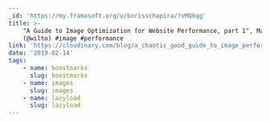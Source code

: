 ```yaml
---
_id: 'https://my.framasoft.org/u/borisschapira/?vMQkqg'
title: >-
    "A Guide to Image Optimization for Website Performance, part 1", Mat Marquis
    (@wilto) #image #performance
link: 'https://cloudinary.com/blog/a_chaotic_good_guide_to_image_performance_part_1'
date: '2019-02-14'
tags:
    - name: boostmarks
      slug: boostmarks
    - name: images
      slug: images
    - name: lazyload
      slug: lazyload
---
```


<div class="markdown"><p></p></div>
